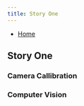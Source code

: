 ```yaml
---
title: Story One
---
```


- [Home](https://arianaolson419.github.io/KalmanFilterObjectTracking/)

## Story One
### Camera Callibration
### Computer Vision
